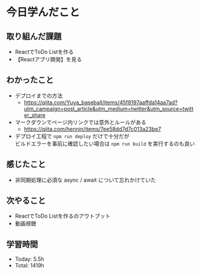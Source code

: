 # 今日学んだこと
## 取り組んだ課題
- ReactでToDo Listを作る
- 【Reactアプリ開発】を見る
## わかったこと
- デプロイまでの方法
    - https://qiita.com/Yuya_baseball/items/45f8197aaffda14aa7ad?utm_campaign=post_article&utm_medium=twitter&utm_source=twitter_share
- マークダウンでページ内リンクでは意外とルールがある
    - https://qiita.com/hennin/items/7ee58dd7d7c013a23be7
- デプロイ工程で `npm run deploy` だけで十分だが<br>ビルドエラーを事前に確認したい場合は `npm run build` を実行するのも良い
## 感じたこと
- 非同期処理に必須な async / await について忘れかけていた
## 次やること
- ReactでToDo Listを作るのアウトプット
- 動画視聴
## 学習時間
- Today: 5.5h
- Total: 1419h